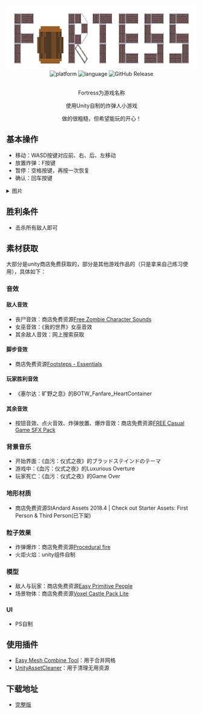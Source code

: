 <!-- markdownlint-disable -->

<div align="center">
  <img alt="LOGO" src="https://github.com/piqiu8/Fortress/blob/master/Assets/Image/fortess_background.png" width="777" height="170" />
<br>
<div>
  <img alt="platform" src="https://img.shields.io/badge/platform-Windows-blue.svg">
  <img alt="language" src="https://img.shields.io/badge/language-C%23-blueviolet.svg">
  <img alt="GitHub Release" src="https://img.shields.io/github/v/release/piqiu8/Fortress?logo=unity&color=ff5700">
</div>
<br>

<!-- markdownlint-restore -->
Fortress为游戏名称

使用Unity自制的炸弹人小游戏

做的很粗糙，但希望能玩的开心！

</div>

## 基本操作

- 移动：WASD按键对应前、右、后、左移动
- 放置炸弹：F按键
- 暂停：空格按键，再按一次恢复
- 确认：回车按键

<!-- markdownlint-disable -->

<details><summary>图片</summary>

<picture>
  <source media="(prefers-color-scheme: dark)" srcset="./docs/.vuepress/public/image/zh-cn/readme/1-dark.png">
  <img alt="zh1" src="./docs/.vuepress/public/image/zh-cn/readme/1-light.png">
</picture>

</details>

<!-- markdownlint-restore -->

## 胜利条件

- 击杀所有敌人即可

## 素材获取

大部分是unity商店免费获取的，部分是其他游戏作品的（只是拿来自己练习使用），具体如下：

### 音效

#### 敌人音效

- 丧尸音效：商店免费资源[Free Zombie Character Sounds](https://assetstore.unity.com/packages/audio/sound-fx/creatures/free-zombie-character-sounds-141740)
- 女巫音效：《我的世界》女巫音效
- 其余敌人音效：网上搜索获取

#### 脚步音效

- 商店免费资源[Footsteps - Essentials](https://assetstore.unity.com/packages/audio/sound-fx/foley/footsteps-essentials-189879)

#### 玩家胜利音效

- 《塞尔达：旷野之息》的BOTW_Fanfare_HeartContainer

#### 其余音效

- 按钮音效、点火音效、炸弹放置、爆炸音效：商店免费资源[FREE Casual Game SFX Pack](https://assetstore.unity.com/packages/audio/sound-fx/free-casual-game-sfx-pack-54116)

### 背景音乐

- 开始界面：《血污：仪式之夜》的ブラッドステインドのテーマ
- 游戏中：《血污：仪式之夜》的Luxurious Overture
- 玩家死亡：《血污：仪式之夜》的Game Over

### 地形材质
- 商店免费资源StAndard Assets 2018.4 | Check out Starter Assets: First Person & Third Person(已下架)

### 粒子效果
- 炸弹爆炸：商店免费资源[Procedural fire](https://assetstore.unity.com/packages/vfx/particles/fire-explosions/procedural-fire-141496)
- 火炬火焰：unity组件自制

### 模型
- 敌人与玩家：商店免费资源[Easy Primitive People](https://assetstore.unity.com/packages/3d/characters/easy-primitive-people-161846)
- 场景物体：商店免费资源[Voxel Castle Pack Lite](https://assetstore.unity.com/packages/3d/environments/historic/voxel-castle-pack-lite-164189)

### UI
- PS自制

## 使用插件

- [Easy Mesh Combine Tool](https://assetstore.unity.com/packages/tools/utilities/easy-mesh-combine-tool-211915)：用于合并网格
- [UnityAssetCleaner](https://github.com/tsubaki/UnityAssetCleaner)：用于清理无用资源

## 下载地址

- [完整版](https://github.com/piqiu8/Fortress/releases/tag/V1.0.0)
